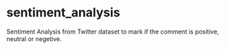 # sentiment_analysis
Sentiment Analysis from Twitter dataset to mark if the comment is positive, neutral or negetive.
